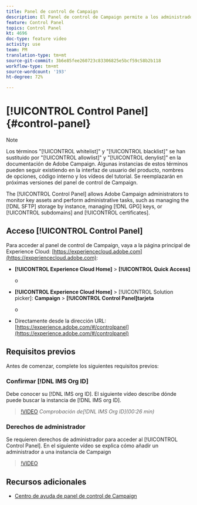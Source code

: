 ```yaml
---
title: Panel de control de Campaign
description: El Panel de control de Campaign permite a los administradores de Adobe Campaign supervisar los recursos clave y realizar tareas administrativas, como administrar el almacenamiento SFTP por ejemplo, gestionar claves GPG o subdominios y certificados.
feature: Control Panel
topics: Control Panel
kt: 4696
doc-type: feature video
activity: use
team: PM
translation-type: tm+mt
source-git-commit: 3b6e85fee260723c83306825e5bcf59c58b2b118
workflow-type: tm+mt
source-wordcount: '193'
ht-degree: 72%

---
```



# [!UICONTROL Control Panel] {#control-panel}

>[!NOTE]
>
>Los términos &quot;[!UICONTROL whitelist]&quot; y &quot;[!UICONTROL blacklist]&quot; se han sustituido por &quot;[!UICONTROL allowlist]&quot; y &quot;[!UICONTROL denylist]&quot; en la documentación de Adobe Campaign. Algunas instancias de estos términos pueden seguir existiendo en la interfaz de usuario del producto, nombres de opciones, código interno y los vídeos del tutorial. Se reemplazarán en próximas versiones del panel de control de Campaign.

The [!UICONTROL Control Panel] allows Adobe Campaign administrators to monitor key assets and perform administrative tasks, such as managing the [!DNL SFTP] storage by instance, managing [!DNL GPG] keys, or [!UICONTROL subdomains] and [!UICONTROL certificates].

## Acceso [!UICONTROL Control Panel]

Para acceder al panel de control de Campaign, vaya a la página principal de Experience Cloud: [https://experiencecloud.adobe.com](https://experiencecloud.adobe.com):

* **[!UICONTROL Experience Cloud Home]** > **[!UICONTROL Quick Access]**

   o
* **[!UICONTROL Experience Cloud Home]**  > [!UICONTROL Solution picker]: **Campaign** > **[!UICONTROL Control Panel]tarjeta**

   o

* Directamente desde la dirección URL: [https://experience.adobe.com/#/controlpanel](https://experience.adobe.com/#/controlpanel)

## Requisitos previos

Antes de comenzar, complete los siguientes requisitos previos:

### Confirmar [!DNL IMS Org ID]

Debe conocer su [!DNL IMS org ID]. El siguiente vídeo describe dónde puede buscar la instancia de [!DNL IMS org ID].

>[!VIDEO](https://video.tv.adobe.com/v/27183?quality=12)
*Comprobación de[!DNL IMS Org ID](00:26 min)*

### Derechos de administrador

Se requieren derechos de administrador para acceder al [!UICONTROL Control Panel].
En el siguiente vídeo se explica cómo añadir un administrador a una instancia de Campaign

>[!VIDEO](https://video.tv.adobe.com/v/27147?quality=12)

## Recursos adicionales

* [Centro de ayuda de panel de control de Campaign](https://docs.adobe.com/content/help/es-ES/control-panel/using/control-panel-home.html)

